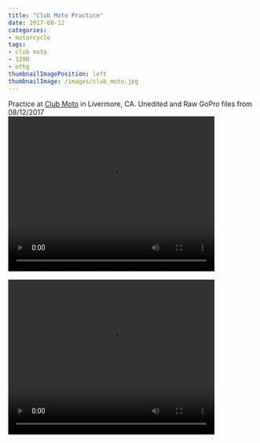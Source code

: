 ```yaml
---
title: "Club Moto Practice"
date: 2017-08-12
categories:
- motorcycle
tags:
- club moto
- 129B
- othg
thumbnailImagePosition: left
thumbnailImage: /images/club_moto.jpg
---
```


Practice at [Club Moto](http://www.clubmoto.com) in Livermore, CA.  Unedited and Raw GoPro files from 08/12/2017
<br>
<video width="420" height="315" controls>
  <source src="https://s3-us-west-1.amazonaws.com/mikejobriengopro/20170812_GOPR0556.MP4" type="video/mp4">
</video>
<br>
<br>
<video width="420" height="315" controls>
  <source src="https://s3-us-west-1.amazonaws.com/mikejobriengopro/20170812_GP010556.MP4" type="video/mp4">
</video>
